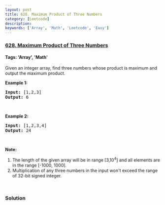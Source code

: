 ```yaml
---
layout: post
title: 628. Maximum Product of Three Numbers
category: [Leetcode]
description: 
keywords: ['Array', 'Math', 'Leetcode', 'Easy']
---
```

### [628. Maximum Product of Three Numbers](https://leetcode.com/problems/maximum-product-of-three-numbers)

#### Tags: 'Array', 'Math'

<div class="content__u3I1 question-content__JfgR"><div><p>Given an integer array, find three numbers whose product is maximum and output the maximum product.</p>
<p><b>Example 1:</b></p>
<pre><b>Input:</b> [1,2,3]
<b>Output:</b> 6
</pre>
<p> </p>
<p><b>Example 2:</b></p>
<pre><b>Input:</b> [1,2,3,4]
<b>Output:</b> 24
</pre>
<p> </p>
<p><b>Note:</b></p>
<ol>
<li>The length of the given array will be in range [3,10<sup>4</sup>] and all elements are in the range [-1000, 1000].</li>
<li>Multiplication of any three numbers in the input won't exceed the range of 32-bit signed integer.</li>
</ol>
<p> </p>
</div></div>

### Solution
